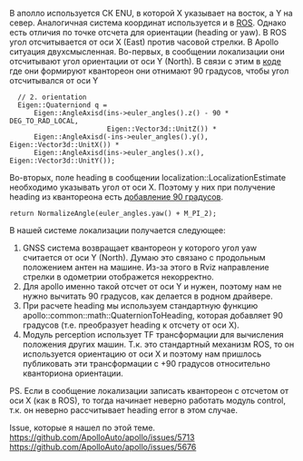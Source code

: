 В аполло используется СК ENU, в которой X указывает на восток, а Y на север. Аналогичная система координат используется и в [ROS](http://www.ros.org/reps/rep-0103.html).
Однако есть отличия по точке отсчета для ориентации (heading or yaw). В ROS угол отсчитывается от оси X (East) против часовой стрелки.
В Apollo ситуация двухсмысленная. Во-первых, в сообщении локализации они отсчитывают угол ориентации от оси Y (North). 
В связи с этим в [коде](https://github.com/ApolloAuto/apollo/blob/master/modules/drivers/gnss/parser/data_parser.cc#L268) где они формируют квантореон они отнимают 90 градусов, чтобы угол отсчитывался от оси Y

```
  // 2. orientation
  Eigen::Quaterniond q =
      Eigen::AngleAxisd(ins->euler_angles().z() - 90 * DEG_TO_RAD_LOCAL,
                        Eigen::Vector3d::UnitZ()) *
      Eigen::AngleAxisd(-ins->euler_angles().y(), Eigen::Vector3d::UnitX()) *
      Eigen::AngleAxisd(ins->euler_angles().x(), Eigen::Vector3d::UnitY());
```

Во-вторых, поле heading в сообщении localization::LocalizationEstimate необходимо указывать угол от оси X. Поэтому у них при получение heading из квантореона есть [добавление 90 градусов](https://github.com/ApolloAuto/apollo/blob/master/modules/common/math/quaternion.h#L62).
```
return NormalizeAngle(euler_angles.yaw() + M_PI_2);
```

В нашей системе локализации получается следующее:
1. GNSS система возвращает квантореон у которого угол yaw считается от оси Y (North). Думаю это связано с продольным положением антен на машине. Из-за этого в Rviz направление стрелки в одометрии отображется некорректно.
2. Для apollo именно такой отсчет от оси Y  и нужен, поэтому нам не нужно вычитать 90 градусов, как делается в родном драйвере.
3. При расчете heading мы используем стандартную функцию apollo::common::math::QuaternionToHeading, которая добавляет 90 градусов (т.е. преобразует heading к отсчету от оси X).
4. Модуль perception использует TF трансформации для вычисления положения других машин. Т.к. это стандартный механизм ROS, то он используется ориентацию от оси X и поэтому нам пришлось публиковать эти трансформации с +90 градусов относительно кванториона ориентации.

PS.  Если в сообщение локализации записать квантореон с отсчетом от оси X (как в ROS), то тогда начинает неверно работать модуль control, т.к. он неверно рассчитывает heading error в этом случае.

Issue, которые я нашел по этой теме.
https://github.com/ApolloAuto/apollo/issues/5713
https://github.com/ApolloAuto/apollo/issues/5676
